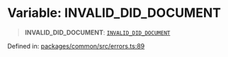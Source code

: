 # Variable: INVALID\_DID\_DOCUMENT

> **INVALID\_DID\_DOCUMENT**: [`INVALID_DID_DOCUMENT`](../enumerations/MethodErrorCode.md#invalid_did_document)

Defined in: [packages/common/src/errors.ts:89](https://github.com/dcdpr/did-btcr2-js/blob/c82bc5c69016e1146a0c52c6e6b21621f5abd6d4/packages/common/src/errors.ts#L89)
